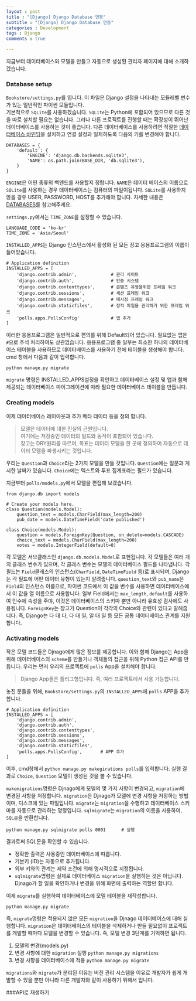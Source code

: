 ```yaml
---
layout : post
title : "[Django] Django Database 연동"
subtitle : "[Django] Django Database 연동"
categories : Development
tags : Django
comments : true

---
```


지금부터 데이터베이스와 모델을 만들고 자동으로 생성된 관리자 페이지에 대해 소개하겠습니다.

### Database setup

`Bookstore/settings.py`를 엽니다. 이 파일은 Django 설정을 나타내는 모듈레벨 변수가 있는 일반적인 파이썬 모듈입니다.<br>
기본적으로 `SQLite`를 사용하겠습니다. `SQLite`는 Python에 포함되어 있으므로 다른 것을 따로 설치할 필요는 없습니다. 그러나 다른 프로젝트를 진행할 때는 확장성이 뛰어난 데이터베이스를 사용하는 것이 좋습니다.
다른 데이터베이스를 사용하려면 적절한 [데이터베이스 바인딩](https://docs.djangoproject.com/en/1.11/topics/install/#database-installation)을 설치하고 연결 설정과 일치하도록 다음의 키를 변경해야 합니다.
```
DATABASES = {
    'default': {
        'ENGINE': 'django.db.backends.sqlite3',
        'NAME': os.path.join(BASE_DIR, 'db.sqlite3'),
    }
}
```
`ENGINE`은 어떤 종류의 백엔드를 사용할지 정합니다. `NAME`은 데이터 베이스의 이름으로 `SQLite`를 사용하는 경우 데이터베이스는 컴퓨터의 파일이됩니다. `SQLite`를 사용하지 않을 경우 USER, PASSWORD, HOST를 추가해야 합니다. 자세한 내용은 [DATABASES](https://docs.djangoproject.com/en/1.11/ref/settings/#std:setting-DATABASES)를 참고해주세요.

`settings.py`에서는 `TIME_ZONE`을 설정할 수 있습니다.
```
LANGUAGE_CODE = 'ko-kr'
TIME_ZONE = 'Asia/Seoul'
```
`INSTALLED_APPS`는 Django 인스턴스에서 활성화 된 모든 장고 응용프로그램의 이름이 들어있습니다.
```
# Application definition
INSTALLED_APPS = [
    'django.contrib.admin',				# 관리 사이트
    'django.contrib.auth',				# 인증 시스템
    'django.contrib.contenttypes',		# 콘텐츠 유형을위한 프레임 워크
    'django.contrib.sessions',			# 세션 프레임 워크
    'django.contrib.messages',			# 메시징 프레임 워크
    'django.contrib.staticfiles',		# 정적 파일을 관리하기 위한 프레임 워크
    'polls.apps.PollsConfig'			# 앱 추가
]
```
이러한 응용프로그램은 일반적으로 편의를 위해 Default되어 있습니다.
필요없는 앱은 `#`으로 주석 처리하여도 상관없습니다.
응용프로그램 중 일부는 최소한 하나의 데이터베이스 테이블을 사용하므로 데이터베이스를 사용하기 전에 테이블을 생성해야 합니다. cmd 창에서 다음과 같이 입력합니다.
```
python manage.py migrate
```
`migrate` 명령은 INSTALLED_APPS설정을 확인하고 데이터베이스 설정 및 앱과 함께 제공되는 데이터베이스 마이그레이션에 따라 필요한 데이터베이스 테이블을 만듭니다.

### Creating models

이제 데이터베이스 레이아웃과 추가 메타 데이터 등을 정의 합니다.
> 모델은 데이터에 대한 진실의 근원입니다.<br>
> 여기에는 저장중인 데이터의 필드와 동작이 포함되어 있습니다.<br>
> 장고는 DRY원리를 따르며, 목표는 데이터 모델을 한 곳에 정의하여 자동으로 데이터 모델을 파생시키는 것입니다.

우리는 `Question`과 `Choice`라는 2가지 모델을 만들 것입니다.
`Question`에는 질문과 게시한 날짜가 있습니다.
`Choice`에는 텍스트와 투표 집계표라는 필드가 있습니다.

지금부터 `polls/models.py`에서 모델을 편집해 보겠습니다.
```
from django.db import models

# Create your models here.
class Question(models.Model):
    question_text = models.CharField(max_length=200)
    pub_date = models.DateTimeField('date published')

class Choice(models.Model):
    question = models.ForeignKey(Question, on_delete=models.CASCADE)
    choice_text = models.CharField(max_length=200)
    votes = models.IntegerField(default=0)
```
각 모델은 서브클래스인 `django.db.models.Model`로 표현됩니다.
각 모델들은 여러 개의 클래스 변수가 있으며, 각 클래스 변수는 모델의 데이터베이스 필드를 나타냅니다.
각 필드는 `Field`클래스의 인스턴스(`CharField`, `DateTimeField` 등)로 표시되며, Django는 각 필드에 어떤 데이터 유형이 있는지 알려줍니다.
`question_text`와 `pub_name`은 `Field`의 인스턴스 이름으로, 파이썬 코드에서 이 값을 변수를 사용하면 데이터베이스에서 이 값을 열 이름으로 사용합니다.
일부 Field에서는 `max_length`, `default`를 사용하여 인수에 속성을 주먀, 이것은 데이터베이스의 스키마 뿐만 아니라 유효성 검사에도 사용됩니다.
`ForeignKey`는 장고가 Question이 각각의 Choice와 관련이 있다고 말해줍니다. 즉, Django는 다 대 다, 다 대 일, 일 대 일 등 모든 공통 데이터베이스 관계를 지원합니다.

### Activating models

작은 모델 코드들은 Djnago에게 많은 정보를 제공합니다. 이와 함께 Django는 App을 위해 데이터베이스의 `scheme`를 만들거나 객체들의 접근을 위해 Python 접근 API를 만듭니다. 우리는 먼저 우리의 프로젝트에 `polls` App을 설치해야 합니다.
>  Django App들은 플러그형입니다. 즉, 여러 프로젝트에서 사용 가능합니다.

놓친 분들을 위해, `Bookstore/settings.py`의 `INSTALLED_APPS`에 `polls` APP을 추가합니다.
```
# Application definition
INSTALLED_APPS = [
    'django.contrib.admin',
    'django.contrib.auth',
    'django.contrib.contenttypes',
    'django.contrib.sessions',
    'django.contrib.messages',
    'django.contrib.staticfiles',
    'polls.apps.PollsConfig',		# APP 추가
]
```

이후, cmd창에서 `python manage.py makegirations polls`를 입력합니다.
실행 결과로 `Choice`, `Question` 모델이 생성된 것을 볼 수 있습니다.

`makemigrations`명령은 Djnago에게 모델의 몇 가지 사항이 변경되고, `migration`에 변경된 사항을 저장합니다.
`migration`은 Djnago가 모델에 변경 사항을 저장하는 방법이며, 디스크에 있는 파일입니다. `migrate`는 `migration`을 수행하고 데이터베이스 스키마를 자동으로 관리하는 명령입니다. `sqlmigrate`는 `migration`의 이름을 사용하여, `SQL문`을 반환합니다.

```
python manage.py sqlmigrate polls 0001		# 실행
```
결과로써 SQL문을 확인할 수 있습니다.
+ 정확한 출력은 사용중인 데이터베이스에 따릅니다.
+ 기본키 (ID)는 자동으로 추가됩니다.
+ 외부 키와의 관계는 제약 조건에 의해 명시적으로 지정됩니다.
+ `sqlmigrate`명령은 실제로 데이터베이스 `migration`을 실행하는 것은 아닙니다. Djnago가 할 일을 확인하거나 변경을 위해 화면에 출력하는 역할만 합니다.

이제 `migrate`를 실행하여 데이터베이스에 모델 테이블을 재작성합니다.
```
python manage.py migrate
```
즉, `migrate`명령은 적용되지 않은 모든 `migration`을 Djnago 데이터베이스에 대해 실행합니다. `migration`은 데이터베이스의 테이블을 삭제하거나 만들 필요없이 프로젝트를 개발할 때마다 모델을 변경할 수 있습니다. 즉, 모델 변경 3단계를 기억하면 됩니다.
1. 모델의 변경(models.py)
2. 변경 사항에 대한 `migration` 실행 `python manage.py migrations`
3. 변경 사항을 데이터베이스에 적용 `python manage.py migrate`

`migrations`와 `migrate`가 분리된 이유는 버전 관리 시스템을 이유로 개발자가 쉽게 개발할 수 있을 뿐만 아니라 다른 개발자와 같이 사용하기 위해서 입니다.

###API로 재생하기
